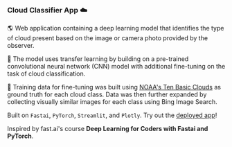 ### Cloud Classifier App :cloud:

:earth_americas: Web application containing a deep learning model that identifies the type of cloud present based on the image or camera photo provided by the observer.

:brain: The model uses transfer learning by building on a pre-trained convolutional neural network (CNN) model with additional fine-tuning on the task of cloud classification.

:muscle: Training data for fine-tuning was built using [NOAA's Ten Basic Clouds](https://www.noaa.gov/jetstream/clouds/ten-basic-clouds) 
as ground truth for each cloud class. Data was then further expanded by collecting visually similar images for each class using Bing Image Search.  

Built on `Fastai`, `PyTorch`, `Streamlit`, and `Plotly`. Try out the [deployed app](https://cloudapp.streamlit.app)!

Inspired by fast.ai's course **Deep Learning for Coders with Fastai and PyTorch**. 
